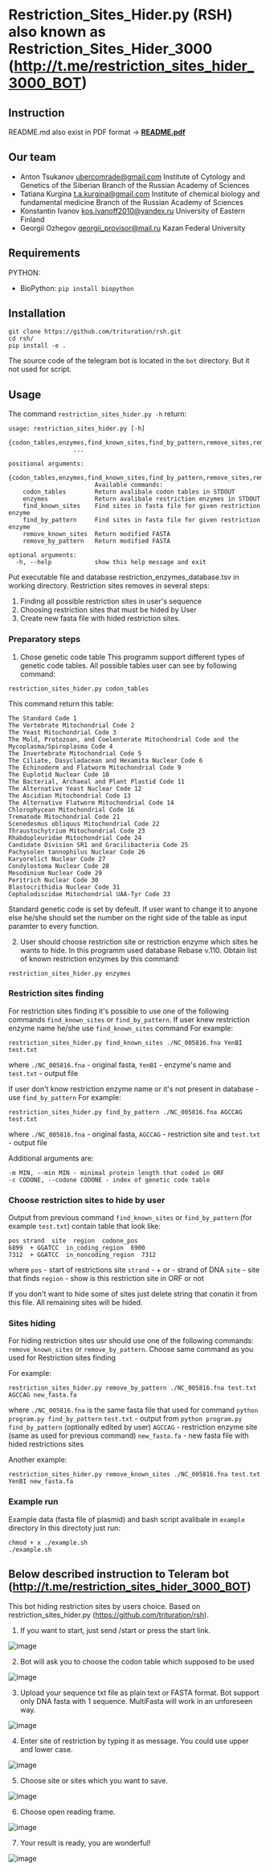 # Restriction_Sites_Hider.py (RSH) also known as Restriction_Sites_Hider_3000 (http://t.me/restriction_sites_hider_3000_BOT)

## Instruction

README.md also exist in PDF format -> [**README.pdf**](https://github.com/trituration/README.pdf)

## Our team

* Anton Tsukanov ubercomrade@gmail.com Institute of Cytology and Genetics of the Siberian Branch of the Russian Academy of Sciences
* Tatiana Kurgina t.a.kurgina@gmail.com Institute of chemical biology and fundamental medicine  Branch of the Russian Academy of Sciences
* Konstantin Ivanov kos.ivanoff2010@yandex.ru University of Eastern Finland
* Georgii Ozhegov georgii_provisor@mail.ru Kazan Federal University

## Requirements

PYTHON:
  * BioPython: `pip install biopython`

## Installation

```
git clone https://github.com/trituration/rsh.git  
cd rsh/  
pip install -e .  
```

 The source code of the telegram bot is located in the `bot` directory. But it not used for script.

## Usage

The command `restriction_sites_hider.py -h` return:

```
usage: restriction_sites_hider.py [-h]
                  {codon_tables,enzymes,find_known_sites,find_by_pattern,remove_sites,remove_by_pattern}
                  ...

positional arguments:
  {codon_tables,enzymes,find_known_sites,find_by_pattern,remove_sites,remove_by_pattern}
                        Available commands:
    codon_tables        Return avalibale codon tables in STDOUT
    enzymes             Return avalibale restriction enzymes in STDOUT
    find_known_sites    Find sites in fasta file for given restriction enzyme
    find_by_pattern     Find sites in fasta file for given restriction enzyme
    remove_known_sites  Return modified FASTA
    remove_by_pattern   Return modified FASTA

optional arguments:
  -h, --help            show this help message and exit
```
Put executable file and database restriction_enzymes_database.tsv in working directory. 
Restriction sites removes in several steps: 
1. Finding all possible restriction sites in user's sequence
2. Choosing restriction sites that must be hided by User
3. Create new fasta file with hided restriction sites. 


### Preparatory steps

1. Chose genetic code table
This programm support different types of genetic code tables. All possible tables user can see by following command:

```
restriction_sites_hider.py codon_tables
```

This command return this table:
```
The Standard Code 1
The Vertebrate Mitochondrial Code 2
The Yeast Mitochondrial Code 3
The Mold, Protozoan, and Coelenterate Mitochondrial Code and the Mycoplasma/Spiroplasma Code 4
The Invertebrate Mitochondrial Code 5
The Ciliate, Dasycladacean and Hexamita Nuclear Code 6
The Echinoderm and Flatworm Mitochondrial Code 9
The Euplotid Nuclear Code 10
The Bacterial, Archaeal and Plant Plastid Code 11
The Alternative Yeast Nuclear Code 12
The Ascidian Mitochondrial Code 13
The Alternative Flatworm Mitochondrial Code 14
Chlorophycean Mitochondrial Code 16
Trematode Mitochondrial Code 21
Scenedesmus obliquus Mitochondrial Code 22
Thraustochytrium Mitochondrial Code 23
Rhabdopleuridae Mitochondrial Code 24
Candidate Division SR1 and Gracilibacteria Code 25
Pachysolen tannophilus Nuclear Code 26
Karyorelict Nuclear Code 27
Condylostoma Nuclear Code 28
Mesodinium Nuclear Code 29
Peritrich Nuclear Code 30
Blastocrithidia Nuclear Code 31
Cephalodiscidae Mitochondrial UAA-Tyr Code 33
```
Standard genetic code is set by defeult. If user want to change it to anyone else he/she should set the number on the right side of the table as input paramter to every function. 

2. User should choose restriction site or restriction enzyme which sites he wants to hide. In this programm used database Rebase v.110. Obtain list of known restriction enzymes by this command:

```
restriction_sites_hider.py enzymes
```
### Restriction sites finding

For restriction sites finding it's possible to use one of the following commands `find_known_sites` or `find_by_pattern`. 
If user knew restriction enzyme name he/she use `find_known_sites` command
For example:
```
restriction_sites_hider.py find_known_sites ./NC_005816.fna YenBI test.txt
```
where `./NC_005816.fna` - original fasta, `YenBI` - enzyme's name and `test.txt` - output file

If user don't know restriction enzyme name or it's not present in database - use `find_by_pattern`
For example:
```
restriction_sites_hider.py find_by_pattern ./NC_005816.fna AGCCAG test.txt
```
where `./NC_005816.fna` - original fasta, `AGCCAG` - restriction site and `test.txt` - output file

Additional arguments are:
```
-m MIN, --min MIN - minimal protein length that coded in ORF
-c CODONE, --codone CODONE - index of genetic code table
```

###  Choose restriction sites to hide by user

Output from previous command `find_known_sites` or `find_by_pattern` (for example `test.txt`) contain table that look like:
```
pos strand  site  region  codone_pos
6899  + GGATCC  in_coding_region  6900
7312  + GGATCC  in_noncoding_region  7312
```

where 
`pos` - start of restrictions site
`strand` - + or - strand of DNA
`site` - site that finds 
`region` - show is this restriction site in ORF or not

If you don't want to hide some of sites just delete string that conatin it from this file. All remaining sites will be hided.

### Sites hiding

For hiding restriction sites usr should use one of the following commands: `remove_known_sites` or `remove_by_pattern`. 
Choose same command as you used for Restriction sites finding

For example:
```
restriction_sites_hider.py remove_by_pattern ./NC_005816.fna test.txt AGCCAG new_fasta.fa
```
where 
`./NC_005816.fna` is the same fasta file that used for command `python program.py find_by_pattern`
`test.txt` - output from `python program.py find_by_pattern` (optionally edited by user)
`AGCCAG` - restriction enzyme site (same as used for previous command)
`new_fasta.fa` - new fasta file with hided restrictions sites

Another example:
```
restriction_sites_hider.py remove_known_sites ./NC_005816.fna test.txt YenBI new_fasta.fa
```

### Example run

Example data (fasta file of plasmid) and bash script avalibale in `example` directory
In this directoty just run:

```
chmod + x ./example.sh
./example.sh
```

## Below described instruction to Teleram bot (http://t.me/restriction_sites_hider_3000_BOT)

This bot hiding restriction sites by users choice. Based on restriction_sites_hider.py (https://github.com/trituration/rsh). 


1. If you want to start, just send /start or press the start link.

![image](pics/1st_screen.png)

2. Bot will ask you to choose the codon table which supposed to be used

![image](pics/2nd_screen.png)

3. Upload your sequence txt file as plain text or FASTA format. Bot support only DNA fasta with 1 sequence. MultiFasta will work in an unforeseen way.

![image](pics/3rd_screen.png)

4. Enter site of restriction by typing it as message. You could use upper and lower case. 

![image](pics/4th_screen.png)

5. Choose site or sites which you want to save. 

![image](pics/5th_screen.png)

6. Choose open reading frame. 

![image](pics/6th_screen.png)

7. Your result is ready, you are wonderful!

![image](pics/7th_screen.png)